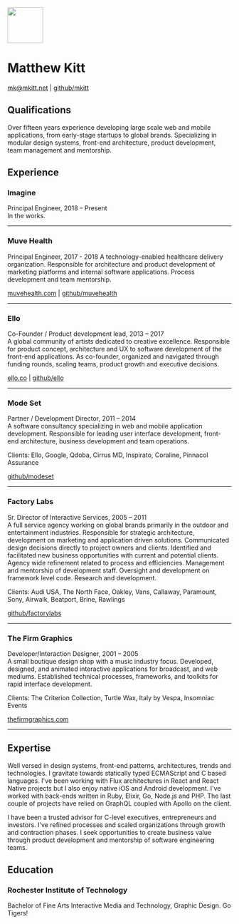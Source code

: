 <img src="https://mkitt.net/apple-touch-icon.png" width="80px" height="80px" />

# Matthew Kitt

[mk@mkitt.net][email] | [github/mkitt][github]

## Qualifications
Over fifteen years experience developing large scale web and mobile
applications, from early-stage startups to global brands. Specializing in
modular design systems, front-end architecture, product development, team
management and mentorship.

## Experience

### Imagine
Principal Engineer, 2018 – Present  
In the works.

---

### Muve Health
Principal Engineer, 2017 - 2018
A technology-enabled healthcare delivery organization. Responsible for
architecture and product development of marketing platforms and internal
software applications. Process development and team mentorship.

[muvehealth.com](http://muvehealth.com/) | [github/muvehealth](https://github.com/muvehealth/)

---

### Ello
Co-Founder / Product development lead, 2013 – 2017  
A global community of artists dedicated to creative excellence. Responsible for
product concept, architecture and UX to software development of the front-end
applications. As co-founder, organized and navigated through funding rounds,
scaling teams, product growth and executive decisions.

[ello.co](http://ello.co/) | [github/ello](https://github.com/ello/)

---

### Mode Set
Partner / Development Director, 2011 – 2014  
A software consultancy specializing in web and mobile application development.
Responsible for leading user interface development, front-end architecture,
business development and team operations.

Clients: Ello, Google, Qdoba, Cirrus MD, Inspirato, Coraline, Pinnacol Assurance

[github/modeset](https://github.com/modeset/)

---

### Factory Labs
Sr. Director of Interactive Services, 2005 – 2011  
A full service agency working on global brands primarily in the outdoor and
entertainment industries. Responsible for strategic architecture, development on
marketing and application driven solutions. Communicated design decisions
directly to project owners and clients. Identified and facilitated new business
opportunities with current and potential clients. Agency wide refinement related
to process and efficiencies. Management and mentorship of development staff.
Oversight and development on framework level code. Research and development.

Clients: Audi USA, The North Face, Oakley, Vans, Callaway, Paramount,
Sony, Airwalk, Beatport, Brine, Rawlings

[github/factorylabs](https://github.com/factorylabs/)

---

### The Firm Graphics
Developer/Interaction Designer, 2001 – 2005  
A small boutique design shop with a music industry focus. Developed, designed,
and animated interactive applications for broadcast, and web mediums.
Established technical processes, frameworks, and toolkits for rapid interface
development.
  
Clients: The Criterion Collection, Turtle Wax, Italy by Vespa, Insomniac Events

[thefirmgraphics.com](http://thefirmgraphics.com/)

---

## Expertise
Well versed in design systems, front-end patterns, architectures, trends and
technologies. I gravitate towards statically typed ECMAScript and C based
languages. I've been working with Flux architectures in React and React Native
projects but I also enjoy native iOS and Android development. I've worked with
back-ends written in Ruby, Elixir, Go, Node.js and PHP. The last couple of
projects have relied on GraphQL coupled with Apollo on the client.

I have been a trusted advisor for C-level executives, entrepreneurs and
investors. I've refined processes and scaled organizations through growth and
contraction phases. I seek opportunities to create business value through
product development and mentorship of software engineering teams.

## Education

### Rochester Institute of Technology
Bachelor of Fine Arts
Interactive Media and Technology, Graphic Design. Go Tigers!

[github]: https://github.com/mkitt "@mkitt"
[mkitt.net]: / "🏔"
[email]: mailto:hello@mkitt.net "👋"
